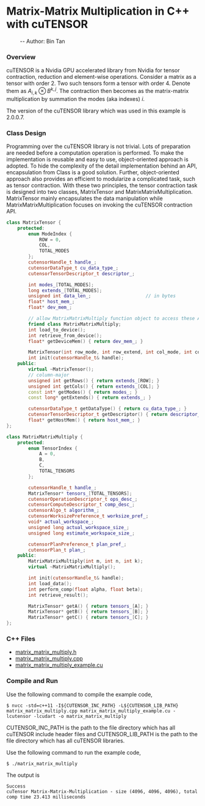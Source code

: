 # Matrix-Matrix Multiplication in C++ with cuTENSOR
&nbsp;&nbsp;&nbsp;&nbsp;&nbsp;&nbsp;&nbsp;&nbsp; -- Author: Bin Tan

### Overview
cuTENSOR is a Nvidia GPU accelerated library from Nvidia for tensor contraction, reduction and element-wise operations.
Consider a matrix as a tensor with order 2. Two such tensors form a tensor with order 4. Denote them as
$` A_{i, k} \otimes B^{k, j} `$. The contraction then becomes as the matrix-matrix multiplication by summation the 
modes (aka indexes) $` i `$. 

The version of the cuTENSOR library which was used in this example is 2.0.0.7.

### Class Design
Programming over the cuTENSOR library is not trivial. Lots of preparation are needed before a computation operation 
is performed. To make the implementation is reusable and easy to use, object-oriented approach is adopted. To hide 
the complexity of the detail implementation behind an API, encapsulation from Class is a good solution. Further,
object-oriented approach also provides an efficient to modularize a complicated task, such as tensor contraction.
With these two principles, the tensor contraction task is designed into two classes, MatrixTensor and MatrixMatrixMultiplication.
MatrixTensor mainly encapsulates the data manipulation while MatrixMatrixMultiplication focuses on invoking the
cuTENSOR contraction API.

```cpp
class MatrixTensor {
    protected:
        enum ModeIndex {
            ROW = 0,
            COL,
            TOTAL_MODES
        };
        cutensorHandle_t handle_;
        cutensorDataType_t cu_data_type_;
        cutensorTensorDescriptor_t descriptor_;

        int modes_[TOTAL_MODES];
        long extends_[TOTAL_MODES];
        unsigned int data_len_;                    // in bytes
        float* host_mem_;
        float* dev_mem_;

        // allow MatrixMatrixMultiply function object to access these APIs
        friend class MatrixMatrixMultiply;
        int load_to_device();
        int retrieve_from_device();
        float* getDeviceMem() { return dev_mem_; }

        MatrixTensor(int row_mode, int row_extend, int col_mode, int col_extend);
        int init(cutensorHandle_t& handle);
    public:
        virtual ~MatrixTensor();
        // column-major
        unsigned int getRows() { return extends_[ROW]; }
        unsigned int getCols() { return extends_[COL]; }
        const int* getModes() { return modes_; }
        const long* getExtends() { return extends_; }

        cutensorDataType_t getDataType() { return cu_data_type_; }
        cutensorTensorDescriptor_t getDescriptor() { return descriptor_; }
        float* getHostMem() { return host_mem_; }
};

class MatrixMatrixMultiply {
    protected:
        enum TensorIndex {
            A = 0,
            B,
            C,
            TOTAL_TENSORS
        };

        cutensorHandle_t handle_;
        MatrixTensor* tensors_[TOTAL_TENSORS];
        cutensorOperationDescriptor_t ops_desc_;
        cutensorComputeDescriptor_t comp_desc_;
        cutensorAlgo_t algorithm_;
        cutensorWorksizePreference_t worksize_pref_;
        void* actual_workspace_;
        unsigned long actual_workspace_size_;
        unsigned long estimate_workspace_size_;

        cutensorPlanPreference_t plan_pref_;
        cutensorPlan_t plan_;
    public:
        MatrixMatrixMultiply(int m, int n, int k);
        virtual ~MatrixMatrixMultiply();

        int init(cutensorHandle_t& handle);
        int load_data();
        int perform_comp(float alpha, float beta);
        int retrieve_result();

        MatrixTensor* getA() { return tensors_[A]; }
        MatrixTensor* getB() { return tensors_[B]; }
        MatrixTensor* getC() { return tensors_[C]; }
};
```

### C++ Files

- [matrix_matrix_multiply.h](./matrix_matrix_multiply.h)
- [matrix_matrix_multiply.cpp](./matrix_matrix_multiply.cpp)
- [matrix_matrix_multiply_example.cu](./matrix_matrix_multiply_example.cu)

### Compile and Run
Use the following command to compile the example code,

```
$ nvcc -std=c++11 -I${CUTENSOR_INC_PATH} -L${CUTENSOR_LIB_PATH} matrix_matrix_multiply.cpp matrix_matrix_multiply_example.cu -lcutensor -lcudart -o matrix_matrix_multiply
```

CUTENSOR_INC_PATH is the path to the file directory which has all cuTENSOR include header files and CUTENSOR_LIB_PATH 
is the path to the file directory which has all cuTENSOR libraries.

Use the following command to run the example code,
```
$ ./matrix_matrix_multiply
```

The output is 
```
Success
cuTensor Matrix-Matrix-Multiplication - size (4096, 4096, 4096), total comp time 23.413 milliseconds
```
